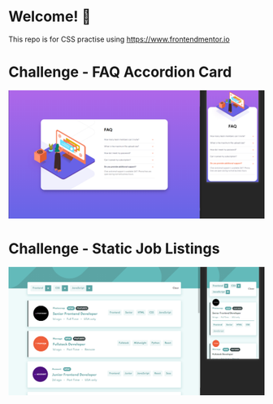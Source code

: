 # Welcome! 👋

This repo is for CSS practise using https://www.frontendmentor.io


# Challenge - FAQ Accordion Card

![My results for the FAQ Accordion Card coding challenge](faq-accordion-card-main.png)


# Challenge - Static Job Listings

![My results for the Static Job Listings coding challenge](static-job-listings-master.png)